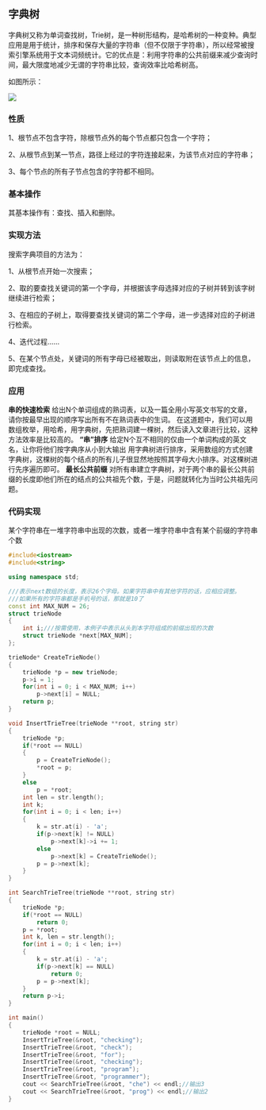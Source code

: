 ## 字典树

字典树又称为单词查找树，Trie树，是一种树形结构，是哈希树的一种变种。典型应用是用于统计，排序和保存大量的字符串（但不仅限于字符串），所以经常被搜索引擎系统用于文本词频统计。它的优点是：利用字符串的公共前缀来减少查询时间，最大限度地减少无谓的字符串比较，查询效率比哈希树高。

如图所示：

![](http://i.imgur.com/v5GzTkg.jpg)

### **性质**

1、根节点不包含字符，除根节点外的每个节点都只包含一个字符；

2、从根节点到某一节点，路径上经过的字符连接起来，为该节点对应的字符串；

3、每个节点的所有子节点包含的字符都不相同。

### **基本操作**

其基本操作有：查找、插入和删除。

### **实现方法**

搜索字典项目的方法为：

1、从根节点开始一次搜索；

2、取的要查找关键词的第一个字母，并根据该字母选择对应的子树并转到该字树继续进行检索；

3、在相应的子树上，取得要查找关键词的第二个字母，进一步选择对应的子树进行检索。

4、迭代过程……

5、在某个节点处，关键词的所有字母已经被取出，则读取附在该节点上的信息，即完成查找。

### **应用**

**串的快速检索**
给出N个单词组成的熟词表，以及一篇全用小写英文书写的文章，请你按最早出现的顺序写出所有不在熟词表中的生词。
在这道题中，我们可以用数组枚举，用哈希，用字典树，先把熟词建一棵树，然后读入文章进行比较，这种方法效率是比较高的。
**“串”排序**
给定N个互不相同的仅由一个单词构成的英文名，让你将他们按字典序从小到大输出
用字典树进行排序，采用数组的方式创建字典树，这棵树的每个结点的所有儿子很显然地按照其字母大小排序。对这棵树进行先序遍历即可。
**最长公共前缀**
对所有串建立字典树，对于两个串的最长公共前缀的长度即他们所在的结点的公共祖先个数，于是，问题就转化为当时公共祖先问题。

### **代码实现**

某个字符串在一堆字符串中出现的次数，或者一堆字符串中含有某个前缀的字符串个数

```cpp
#include<iostream>
#include<string>

using namespace std;

///表示next数组的长度，表示26个字母。如果字符串中有其他字符的话，应相应调整。
///如果所有的字符串都是手机号的话，那就是10了
const int MAX_NUM = 26;
struct trieNode
{
    int i;///按需使用，本例子中表示从头到本字符组成的前缀出现的次数
    struct trieNode *next[MAX_NUM];
};

trieNode* CreateTrieNode()
{
    trieNode *p = new trieNode;
    p->i = 1;
    for(int i = 0; i < MAX_NUM; i++)
        p->next[i] = NULL;
    return p;
}

void InsertTrieTree(trieNode **root, string str)
{
    trieNode *p;
    if(*root == NULL)
    {
        p = CreateTrieNode();
        *root = p;
    }
    else
        p = *root;
    int len = str.length();
    int k;
    for(int i = 0; i < len; i++)
    {
        k = str.at(i) - 'a';
        if(p->next[k] != NULL)
            p->next[k]->i += 1;
        else
            p->next[k] = CreateTrieNode();
        p = p->next[k];
    }
}

int SearchTrieTree(trieNode **root, string str)
{
    trieNode *p;
    if(*root == NULL)
        return 0;
    p = *root;
    int k, len = str.length();
    for(int i = 0; i < len; i++)
    {
        k = str.at(i) - 'a';
        if(p->next[k] == NULL)
            return 0;
        p = p->next[k];
    }
    return p->i;
}

int main()
{
    trieNode *root = NULL;
    InsertTrieTree(&root, "checking");
    InsertTrieTree(&root, "check");
    InsertTrieTree(&root, "for");
    InsertTrieTree(&root, "checking");
    InsertTrieTree(&root, "program");
    InsertTrieTree(&root, "programmer");
    cout << SearchTrieTree(&root, "che") << endl;//输出3
    cout << SearchTrieTree(&root, "prog") << endl;//输出2
}

```
